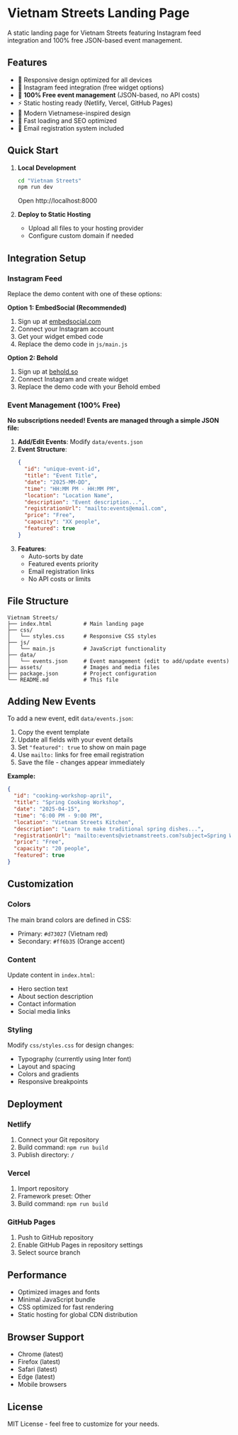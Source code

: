 # Vietnam Streets Landing Page

A static landing page for Vietnam Streets featuring Instagram feed integration and 100% free JSON-based event management.

## Features

- 📱 Responsive design optimized for all devices
- 📸 Instagram feed integration (free widget options)
- 📅 **100% Free event management** (JSON-based, no API costs)
- ⚡ Static hosting ready (Netlify, Vercel, GitHub Pages)
- 🎨 Modern Vietnamese-inspired design
- 🚀 Fast loading and SEO optimized
- 📧 Email registration system included

## Quick Start

1. **Local Development**
   ```bash
   cd "Vietnam Streets"
   npm run dev
   ```
   Open http://localhost:8000

2. **Deploy to Static Hosting**
   - Upload all files to your hosting provider
   - Configure custom domain if needed

## Integration Setup

### Instagram Feed

Replace the demo content with one of these options:

**Option 1: EmbedSocial (Recommended)**
1. Sign up at [embedsocial.com](https://embedsocial.com)
2. Connect your Instagram account
3. Get your widget embed code
4. Replace the demo code in `js/main.js`

**Option 2: Behold**
1. Sign up at [behold.so](https://behold.so)
2. Connect Instagram and create widget
3. Replace the demo code with your Behold embed

### Event Management (100% Free)

**No subscriptions needed! Events are managed through a simple JSON file:**

1. **Add/Edit Events**: Modify `data/events.json`
2. **Event Structure**:
   ```json
   {
     "id": "unique-event-id",
     "title": "Event Title",
     "date": "2025-MM-DD",
     "time": "HH:MM PM - HH:MM PM",
     "location": "Location Name",
     "description": "Event description...",
     "registrationUrl": "mailto:events@email.com",
     "price": "Free",
     "capacity": "XX people",
     "featured": true
   }
   ```
3. **Features**:
   - Auto-sorts by date
   - Featured events priority
   - Email registration links
   - No API costs or limits

## File Structure

```
Vietnam Streets/
├── index.html          # Main landing page
├── css/
│   └── styles.css      # Responsive CSS styles
├── js/
│   └── main.js         # JavaScript functionality
├── data/
│   └── events.json     # Event management (edit to add/update events)
├── assets/             # Images and media files
├── package.json        # Project configuration
└── README.md           # This file
```

## Adding New Events

To add a new event, edit `data/events.json`:

1. Copy the event template
2. Update all fields with your event details
3. Set `"featured": true` to show on main page
4. Use `mailto:` links for free email registration
5. Save the file - changes appear immediately

**Example:**
```json
{
  "id": "cooking-workshop-april",
  "title": "Spring Cooking Workshop",
  "date": "2025-04-15",
  "time": "6:00 PM - 9:00 PM",
  "location": "Vietnam Streets Kitchen",
  "description": "Learn to make traditional spring dishes...",
  "registrationUrl": "mailto:events@vietnamstreets.com?subject=Spring Workshop Registration",
  "price": "Free",
  "capacity": "20 people",
  "featured": true
}
```

## Customization

### Colors
The main brand colors are defined in CSS:
- Primary: `#d73027` (Vietnam red)
- Secondary: `#ff6b35` (Orange accent)

### Content
Update content in `index.html`:
- Hero section text
- About section description
- Contact information
- Social media links

### Styling
Modify `css/styles.css` for design changes:
- Typography (currently using Inter font)
- Layout and spacing
- Colors and gradients
- Responsive breakpoints

## Deployment

### Netlify
1. Connect your Git repository
2. Build command: `npm run build`
3. Publish directory: `/`

### Vercel
1. Import repository
2. Framework preset: Other
3. Build command: `npm run build`

### GitHub Pages
1. Push to GitHub repository
2. Enable GitHub Pages in repository settings
3. Select source branch

## Performance

- Optimized images and fonts
- Minimal JavaScript bundle
- CSS optimized for fast rendering
- Static hosting for global CDN distribution

## Browser Support

- Chrome (latest)
- Firefox (latest)
- Safari (latest)
- Edge (latest)
- Mobile browsers

## License

MIT License - feel free to customize for your needs.